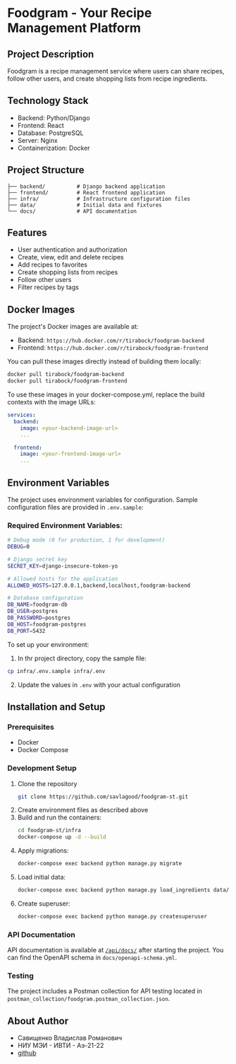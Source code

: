 # Foodgram - Your Recipe Management Platform

## Project Description
Foodgram is a recipe management service where users can share recipes, follow other users, and create shopping lists from recipe ingredients.

## Technology Stack
- Backend: Python/Django
- Frontend: React
- Database: PostgreSQL
- Server: Nginx
- Containerization: Docker

## Project Structure
```
├── backend/          # Django backend application
├── frontend/         # React frontend application
├── infra/            # Infrastructure configuration files
├── data/             # Initial data and fixtures
└── docs/             # API documentation
```

## Features
- User authentication and authorization
- Create, view, edit and delete recipes
- Add recipes to favorites
- Create shopping lists from recipes
- Follow other users
- Filter recipes by tags

## Docker Images
The project's Docker images are available at:
- Backend: `https://hub.docker.com/r/tirabock/foodgram-backend`
- Frontend: `https://hub.docker.com/r/tirabock/foodgram-frontend`

You can pull these images directly instead of building them locally:
```bash
docker pull tirabock/foodgram-backend
docker pull tirabock/foodgram-frontend
```

To use these images in your docker-compose.yml, replace the build contexts with the image URLs:
```yaml
services:
  backend:
    image: <your-backend-image-url>
    ...

  frontend:
    image: <your-frontend-image-url>
    ...
```

## Environment Variables
The project uses environment variables for configuration. Sample configuration files are provided in `.env.sample`:

### Required Environment Variables:
```bash
# Debug mode (0 for production, 1 for development)
DEBUG=0

# Django secret key
SECRET_KEY=django-insecure-token-yo

# Allowed hosts for the application
ALLOWED_HOSTS=127.0.0.1,backend,localhost,foodgram-backend

# Database configuration
DB_NAME=foodgram-db
DB_USER=postgres
DB_PASSWORD=postgres
DB_HOST=foodgram-postgres
DB_PORT=5432
```

To set up your environment:
1. In thr project directory, copy the sample file:
```bash
cp infra/.env.sample infra/.env
```
2. Update the values in `.env` with your actual configuration

## Installation and Setup

### Prerequisites
- Docker
- Docker Compose

### Development Setup
1. Clone the repository
   ```bash
   git clone https://github.com/savlagood/foodgram-st.git
   ```
2. Create environment files as described above
3. Build and run the containers:
   ```bash
   cd foodgram-st/infra
   docker-compose up -d --build
   ```
4. Apply migrations:
   ```bash
   docker-compose exec backend python manage.py migrate
   ```
5. Load initial data:
   ```bash
   docker-compose exec backend python manage.py load_ingredients data/ingredients.json
   ```
6. Create superuser:
   ```bash
   docker-compose exec backend python manage.py createsuperuser
   ```

### API Documentation
API documentation is available at [`/api/docs/`](http://127.0.0.1/api/docs/) after starting the project.
You can find the OpenAPI schema in `docs/openapi-schema.yml`.

### Testing
The project includes a Postman collection for API testing located in `postman_collection/foodgram.postman_collection.json`.

## About Author
- Савищенко Владислав Романович
- НИУ МЭИ - ИВТИ - Аэ-21-22
- [github](https://github.com/savlagood)
